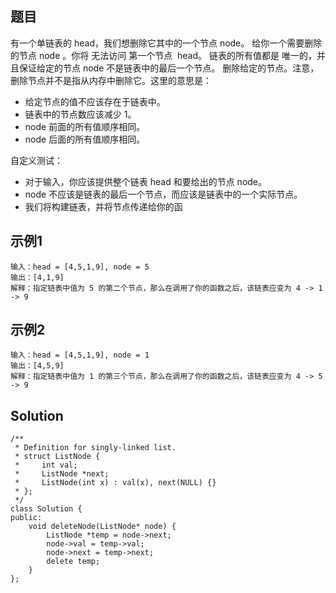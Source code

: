 ## 题目
有一个单链表的 head，我们想删除它其中的一个节点 node。
给你一个需要删除的节点 node 。你将 无法访问 第一个节点  head。
链表的所有值都是 唯一的，并且保证给定的节点 node 不是链表中的最后一个节点。
删除给定的节点。注意，删除节点并不是指从内存中删除它。这里的意思是：

- 给定节点的值不应该存在于链表中。
- 链表中的节点数应该减少 1。
- node 前面的所有值顺序相同。
- node 后面的所有值顺序相同。

自定义测试：

- 对于输入，你应该提供整个链表 head 和要给出的节点 node。
- node 不应该是链表的最后一个节点，而应该是链表中的一个实际节点。
- 我们将构建链表，并将节点传递给你的函

## 示例1 
```
输入：head = [4,5,1,9], node = 5
输出：[4,1,9]
解释：指定链表中值为 5 的第二个节点，那么在调用了你的函数之后，该链表应变为 4 -> 1 -> 9
```
## 示例2
```
输入：head = [4,5,1,9], node = 1
输出：[4,5,9]
解释：指定链表中值为 1 的第三个节点，那么在调用了你的函数之后，该链表应变为 4 -> 5 -> 9
```

## Solution
```
/**
 * Definition for singly-linked list.
 * struct ListNode {
 *     int val;
 *     ListNode *next;
 *     ListNode(int x) : val(x), next(NULL) {}
 * };
 */
class Solution {
public:
    void deleteNode(ListNode* node) {
        ListNode *temp = node->next;
        node->val = temp->val;
        node->next = temp->next;
        delete temp;
    }
};
```